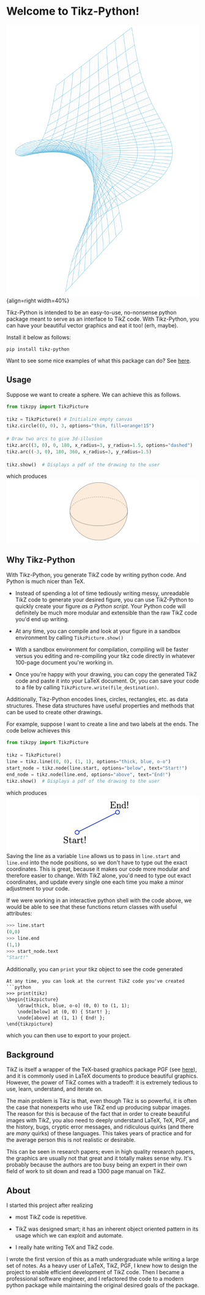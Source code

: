 # Welcome to Tikz-Python!

![Image Title](png/blowup.png){align=right width=40%} 

Tikz-Python is intended to be an easy-to-use, no-nonsense python package meant to serve as an interface to TikZ code. With Tikz-Python, you can have your beautiful vector graphics and eat it too! (erh, maybe).  


Install it below as follows:
```
pip install tikz-python
```

Want to see some nice examples of what this package can do? See [here](examples.md).

## Usage 
Suppose we want to create a sphere. We can achieve this as follows.
```python
from tikzpy import TikzPicture  

tikz = TikzPicture() # Initialize empty canvas
tikz.circle((0, 0), 3, options="thin, fill=orange!15")

# Draw two arcs to give 3d-illusion
tikz.arc((3, 0), 0, 180, x_radius=3, y_radius=1.5, options="dashed")
tikz.arc((-3, 0), 180, 360, x_radius=3, y_radius=1.5)

tikz.show()  # Displays a pdf of the drawing to the user
```
which produces
<img src="png/basic.png"> 

## Why Tikz-Python 

With Tikz-Python, you generate TikZ code by writing python code. And Python is much nicer than TeX. 

* Instead of spending a lot of time tediously writing messy, unreadable TikZ code to generate your desired figure, 
you can use TikZ-Python to quickly create your figure *as a Python script*. Your Python code will definitely be much 
more modular and extensible than the raw TikZ code you'd end up writing. 

* At any time, you can compile and look at your figure in a sandbox environment by calling `TikzPicture.show()`

* With a sandbox environment for compilation, compiling will be faster versus you editing and re-compiling your tikz code directly in whatever 100-page document you're working in.

* Once you're happy with your drawing, you can copy the generated TikZ code and paste it into your LaTeX document. Or, you can 
save your code to a file by calling `TikzPicture.write(file_destination)`.

Additionally, Tikz-Python encodes lines, circles, rectangles, etc. as data structures. These data structures have useful properties and methods
that can be used to create other drawings.

For example, suppose I want to create a line and two labels at the ends. The code below achieves this
```python
from tikzpy import TikzPicture

tikz = TikzPicture()
line = tikz.line((0, 0), (1, 1), options="thick, blue, o-o")
start_node = tikz.node(line.start, options="below", text="Start!")
end_node = tikz.node(line.end, options="above", text="End!")
tikz.show()  # Displays a pdf of the drawing to the user
```
which produces 
<img src="png/line_and_two_nodes.png">
Saving the line as a variable `line` allows us to pass in `line.start` and `line.end` into the node positions, so we don't have to type out the exact coordinates. 
This is great, because it makes our code more modular and therefore easier to change. With TikZ alone, you'd need to type out exact coordinates, and update every single one each time you make a minor adjustment to your code.

If we were working in an interactive python shell with the code above, we would be able to see that these functions return classes with useful attributes:
```python
>>> line.start
(0,0)
>>> line.end
(1,1)
>>> start_node.text
"Start!"
```
Additionally, you can `print` your tikz object to see the code generated
```
At any time, you can look at the current TikZ code you've created 
```python
>>> print(tikz)
\begin{tikzpicture}
    \draw[thick, blue, o-o] (0, 0) to (1, 1);
    \node[below] at (0, 0) { Start! };
    \node[above] at (1, 1) { End! };
\end{tikzpicture}
```
which you can then use to export to your project.


## Background
TikZ is itself a wrapper of the TeX-based graphics package PGF (see [here](https://github.com/pgf-tikz/pgf/blob/master/tex/generic/pgf/frontendlayer/tikz/tikz.code.tex)), and it is commonly used in LaTeX documents to produce beautiful graphics.
However, the power of TikZ comes with a tradeoff: it is extremely tedious to use, learn, understand, and iterate on. 

The main problem is Tikz is that, even though Tikz is so powerful, it is often the case that 
nonexperts who use TikZ end up producing subpar images. 
The reason for this is because of the fact that in order to create beautiful images with TikZ, you also need to deeply understand 
LaTeX, TeX, PGF, and the history, bugs, cryptic error messages, and ridiculous quirks (and there are *many* quirks) of these languages. 
This takes years of practice and for the average person this is not realistic or desirable.

This can be seen in research papers; even in high quality research papers, the graphics are usually not that great and it totally makes sense why. 
It's probably because the authors are too busy being an expert in their own field of work to sit down and read a 1300 page manual on TikZ.

## About
I started this project after realizing 

* most TikZ code is repetitive.

* TikZ was designed smart; it has an inherent object oriented pattern in its usage which we can exploit and automate.

* I really hate writing TeX and TikZ code.

I wrote the first version of this as a math undergraduate while writing a large set of notes. As a heavy user of LaTeX, TikZ, PGF, I knew how to design the project to enable efficient development of TikZ code.
Then I became a professional software engineer, and I refactored the code to a modern python package while maintaining the original desired goals of the package. 



